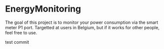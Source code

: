 # EnergyMonitoring

The goal of this project is to monitor your power consumption via the smart meter P1 port.
Targetted at users in Belgium, but if it works for other people, feel free to use.

test commit